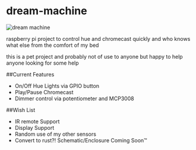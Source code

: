 # dream-machine
![dream machine](https://img1.etsystatic.com/119/0/10528271/il_340x270.1060758357_5wct.jpg)


raspberry pi project to control hue and chromecast quickly and who knows what else from the comfort of my bed

this is a pet project and probably not of use to anyone but happy to help anyone looking for some help



##Current Features
 * On/Off Hue Lights via GPIO button
 * Play/Pause Chromecast
 * Dimmer control via potentiometer and MCP3008
 
##Wish List
 * IR remote Support
 * Display Support
 * Random use of my other sensors
 * Convert to rust?!
Schematic/Enclosure Coming Soon™
